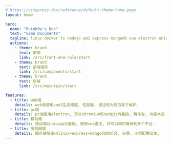 ```yaml
---
# https://vitepress.dev/reference/default-theme-home-page
layout: home

hero:
  name: "Ruinb0w's Doc"
  text: "Some Documents"
  tagline: linux docker ts nodejs pm2 express mongodb vue electron uniapp
  actions:
    - theme: brand
      text: 前端
      link: /src/front-end-rule/start
    - theme: brand
      text: 前端组件
      link: /src/components/start
    - theme: brand
      text: 后端
      link: /src/maintain/start

features:
  - title: web端
    details: web端使用vue3生态搭建, 性能强, 语法较为规范易于维护.
  - title: pc端
    details: pc端使用electron, 其以chromium和nodejs为基础, 跨平台, 功能丰富.
  - title: 移动端
    details: 移动端以uniapp为基础, 使用vue语法, 并可以同时编译到多个平台.
  - title: 服务器端
    details: 服务器端使用linux+express+mongodb的组合, 轻便, 环境配置简单.
---
```

